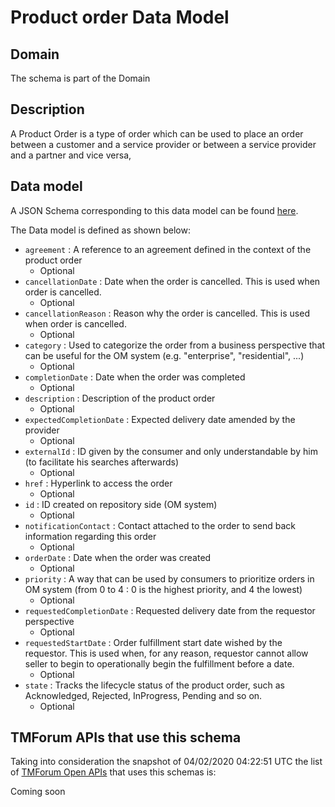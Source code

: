 # Product order Data Model

## Domain

The  schema is part of the  Domain

## Description

A Product Order is a type of order which  can  be used to place an order between a customer and a service provider or between a service provider and a partner and vice versa,

## Data model

A JSON Schema corresponding to this data model can be found
[here](https://github.com/tmforum-rand/schemas/blob/candidates/Customer/ProductOrder.schema.json).

The Data model is defined as shown below:
- `agreement` : A reference to an agreement defined in the context of the product order
  - Optional
- `cancellationDate` : Date when the order is cancelled. This is used when order is cancelled. 
  - Optional
- `cancellationReason` : Reason why the order is cancelled. This is used when order is cancelled. 
  - Optional
- `category` : Used to categorize the order from a business perspective that can be useful for the OM system (e.g. &quot;enterprise&quot;, &quot;residential&quot;, ...)
  - Optional
- `completionDate` : Date when the order was completed
  - Optional
- `description` : Description of the product order
  - Optional
- `expectedCompletionDate` : Expected delivery date amended by the provider
  - Optional
- `externalId` : ID given by the consumer and only understandable by him (to facilitate his searches afterwards)
  - Optional
- `href` : Hyperlink to access the order
  - Optional
- `id` : ID created on repository side (OM system)
  - Optional
- `notificationContact` : Contact attached to the order to send back information regarding this order
  - Optional
- `orderDate` : Date when the order was created
  - Optional
- `priority` : A way that can be used by consumers to prioritize orders in OM system (from 0 to 4 : 0 is the highest priority, and 4 the lowest)
  - Optional
- `requestedCompletionDate` : Requested delivery date from the requestor perspective
  - Optional
- `requestedStartDate` : Order fulfillment start date wished by the requestor. This is used when, for any reason, requestor cannot allow seller to begin to operationally begin the fulfillment before a date. 
  - Optional
- `state` : Tracks the lifecycle status of the product order, such as Acknowledged, Rejected, InProgress, Pending and so on.
  - Optional




## TMForum APIs that use this schema

Taking into consideration the snapshot of 04/02/2020 04:22:51 UTC the list of [TMForum Open APIs](https://www.tmforum.org/open-apis/) that uses this schemas is:

Coming soon